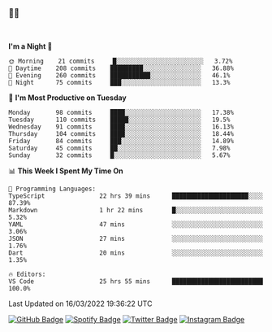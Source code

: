 ### 🤙🍺

<!-- <a href="https://github-readme-stats.vercel.app/api?username=hzak2xx&count_private=true&show_icons=true&theme=dracula">
  <img align="center" src="https://github-readme-stats.vercel.app/api?username=hzak2xx&count_private=true&show_icons=true&theme=dracula" />
</a>
</br> -->
</br>

<!--START_SECTION:waka-->
**I'm a Night 🦉** 

```text
🌞 Morning    21 commits     █░░░░░░░░░░░░░░░░░░░░░░░░   3.72% 
🌆 Daytime    208 commits    █████████░░░░░░░░░░░░░░░░   36.88% 
🌃 Evening    260 commits    ███████████░░░░░░░░░░░░░░   46.1% 
🌙 Night      75 commits     ███░░░░░░░░░░░░░░░░░░░░░░   13.3%

```
📅 **I'm Most Productive on Tuesday** 

```text
Monday       98 commits     ████░░░░░░░░░░░░░░░░░░░░░   17.38% 
Tuesday      110 commits    █████░░░░░░░░░░░░░░░░░░░░   19.5% 
Wednesday    91 commits     ████░░░░░░░░░░░░░░░░░░░░░   16.13% 
Thursday     104 commits    ████░░░░░░░░░░░░░░░░░░░░░   18.44% 
Friday       84 commits     ███░░░░░░░░░░░░░░░░░░░░░░   14.89% 
Saturday     45 commits     ██░░░░░░░░░░░░░░░░░░░░░░░   7.98% 
Sunday       32 commits     █░░░░░░░░░░░░░░░░░░░░░░░░   5.67%

```


📊 **This Week I Spent My Time On** 

```text
💬 Programming Languages: 
TypeScript               22 hrs 39 mins      █████████████████████░░░░   87.39% 
Markdown                 1 hr 22 mins        █░░░░░░░░░░░░░░░░░░░░░░░░   5.32% 
YAML                     47 mins             ░░░░░░░░░░░░░░░░░░░░░░░░░   3.06% 
JSON                     27 mins             ░░░░░░░░░░░░░░░░░░░░░░░░░   1.76% 
Dart                     20 mins             ░░░░░░░░░░░░░░░░░░░░░░░░░   1.35%

🔥 Editors: 
VS Code                  25 hrs 55 mins      █████████████████████████   100.0%

```


 Last Updated on 16/03/2022 19:36:22 UTC
<!--END_SECTION:waka-->

[![GitHub Badge](https://img.shields.io/badge/GitHub-100000?style=for-the-badge&logo=github&logoColor=white)](https://github.com/hzak2xx)
[![Spotify Badge](https://img.shields.io/badge/Spotify-1ED760?&style=for-the-badge&logo=spotify&logoColor=white)](https://open.spotify.com/user/uf90s6sbbh75a1mt44clkhkvf)
[![Twitter Badge](https://img.shields.io/badge/Twitter-1DA1F2?style=for-the-badge&logo=twitter&logoColor=white)](https://twitter.com/hzak2xx)
[![Instagram Badge](https://img.shields.io/badge/Instagram-E4405F?style=for-the-badge&logo=instagram&logoColor=white)](https://www.instagram.com/hzak2xx/)
